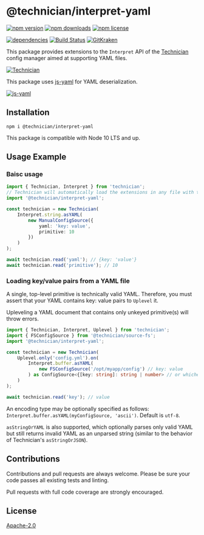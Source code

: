 # @technician/interpret-yaml

[![npm version](https://img.shields.io/npm/v/@technician/interpret-yaml.svg)](https://www.npmjs.com/package/@technician/interpret-yaml) [![npm downloads](https://img.shields.io/npm/dt/@technician/interpret-yaml)](https://www.npmjs.com/package/@technician/interpret-yaml) [![npm license](https://img.shields.io/npm/l/@technician/interpret-yaml.svg)](https://www.npmjs.com/package/@technician/interpret-yaml)

[![dependencies](https://img.shields.io/david/carriejv/technician-interpret-yaml.svg)](https://david-dm.org/carriejv/technician-interpret-yaml) [![Build Status](https://github.com/carriejv/technician-interpret-yaml/workflows/ci-build/badge.svg?branch=master)](https://github.com/carriejv/technician-interpret-yaml/actions?query=workflow%3Aci-build) [![GitKraken](https://img.shields.io/badge/<3-GitKraken-green.svg)](https://www.gitkraken.com/invite/om4Du5zG)

This package provides extensions to the `Interpret` API of the [Technician](https://www.npmjs.com/package/technician) config manager aimed at supporting YAML files.

[![Technician](https://img.shields.io/npm/v/technician?label=technician)](https://www.npmjs.com/package/technician)

This package uses [js-yaml](https://www.npmjs.com/package/js-yaml) for YAML deserialization.

[![js-yaml](https://img.shields.io/npm/v/js-yaml?label=js-yaml)](https://www.npmjs.com/package/js-yaml) 

## Installation

`npm i @technician/interpret-yaml`

This package is compatible with Node 10 LTS and up.

## Usage Example

### Baisc usage
```ts
import { Technician, Interpret } from 'technician';
// Technician will automatically load the extensions in any file with the interpret-yaml package imported.
import '@technician/interpret-yaml';

const technician = new Technician(
    Interpret.string.asYAML(
        new ManualConfigSource({
            yaml: 'key: value',
            primitive: 10
        })
    )
);

await technician.read('yaml'); // {key: 'value'}
await technician.read('primitive'); // 10
```

### Loading key/value pairs from a YAML file

A single, top-level primitive is technically valid YAML. Therefore, you must assert that your YAML contains key: value pairs to `Uplevel` it.

Upleveling a YAML document that contains only unkeyed primitive(s) will throw errors.

```ts
import { Technician, Interpret, Uplevel } from 'technician';
import { FSConfigSource } from '@technician/source-fs';
import '@technician/interpret-yaml';

const technician = new Technician(
    Uplevel.only('config.yml').on(
        Interpret.buffer.asYAML(
            new FSConfigSource('/opt/myapp/config') // key: value
        ) as ConfigSource<{[key: string]: string | number> // or whichever primitive types are valid in your case
    )
);

await technician.read('key'); // value
```

An encoding type may be optionally specified as follows: `Interpret.buffer.asYAML(myConfigSource, 'ascii')`. Default is `utf-8`.

`asStringOrYAML` is also supported, which optionally parses only valid YAML but still returns invalid YAML as an unparsed string (similar to the behavior of Technician's `asStringOrJSON`).

## Contributions

Contributions and pull requests are always welcome. Please be sure your code passes all existing tests and linting.

Pull requests with full code coverage are strongly encouraged.

## License

[Apache-2.0](https://github.com/carriejv/technician/blob/master/LICENSE)